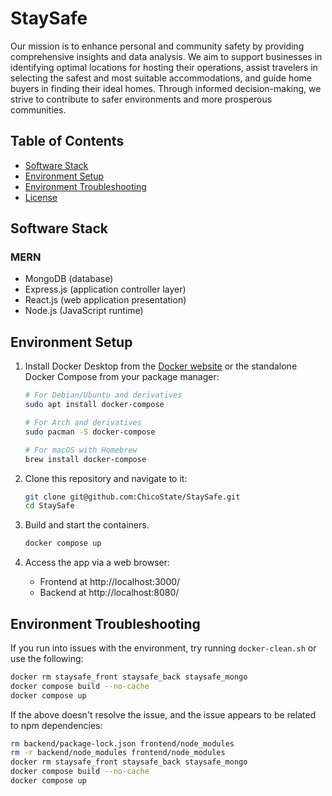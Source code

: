 # StaySafe
Our mission is to enhance personal and community safety by providing comprehensive
insights and data analysis. We aim to support businesses in identifying optimal locations for
hosting their operations, assist travelers in selecting the safest and most suitable
accommodations, and guide home buyers in finding their ideal homes. Through informed
decision-making, we strive to contribute to safer environments and more prosperous
communities.

## Table of Contents
* [Software Stack](#Software-Stack)
* [Environment Setup](#Environment-Setup)
* [Environment Troubleshooting](#Environment-Troubleshooting)
* [License](#License)

## Software Stack
### MERN
* MongoDB (database)
* Express.js (application controller layer)
* React.js (web application presentation)
* Node.js (JavaScript runtime)

## Environment Setup
1. Install Docker Desktop from the [Docker website](https://www.docker.com/) or the standalone Docker Compose from your package manager:
    ```bash
    # For Debian/Ubuntu and derivatives
    sudo apt install docker-compose

    # For Arch and derivatives
    sudo pacman -S docker-compose

    # For macOS with Homebrew
    brew install docker-compose
    ```

2. Clone this repository and navigate to it:
    ```bash
    git clone git@github.com:ChicoState/StaySafe.git
    cd StaySafe
    ```

3. Build and start the containers.
    ```bash
    docker compose up 
    ```

4. Access the app via a web browser:
    * Frontend at http://localhost:3000/
    * Backend at http://localhost:8080/

## Environment Troubleshooting

If you run into issues with the environment, try running `docker-clean.sh` or use the following:

```bash
docker rm staysafe_front staysafe_back staysafe_mongo
docker compose build --no-cache
docker compose up
```

If the above doesn't resolve the issue, and the issue appears to be related to npm dependencies:

```bash
rm backend/package-lock.json frontend/node_modules
rm -r backend/node_modules frontend/node_modules
docker rm staysafe_front staysafe_back staysafe_mongo
docker compose build --no-cache
docker compose up
```
